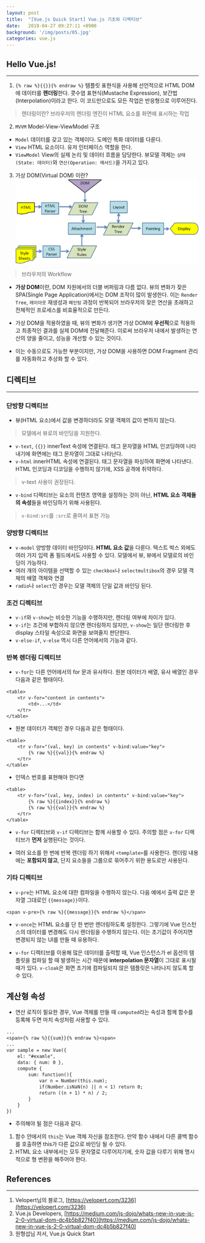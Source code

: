 ```yaml
---
layout: post
title:  "[Vue.js Quick Start] Vue.js 기초와 디렉티브"
date:   2018-04-27 09:27:11 +0900
background: '/img/posts/05.jpg'
categories: vue.js
---
```


## Hello Vue.js!
---
1. `{% raw %}{{}}{% endraw %}` 템플릿 표현식을 사용해 선언적으로 HTML DOM에 데이터를 **렌더링**한다.
콧수염 표현식(Mustache Expression), 보간법(Interpolation)이라고 한다.
이 코드만으로도 모든 작업은 반응형으로 이루어진다.
> 렌더링이란? 브라우저의 렌더링 엔진이 HTML 요소를 화면에 표시하는 작업
 
2. `MVVM` Model-View-ViewModel 구조
- `Model` 데이터를 갖고 있는 객체이다. 도메인 특화 데이터를 다룬다.
- `View` HTML 요소이다. 유저 인터페이스 역할을 한다.
- `ViewModel` View의 실제 논리 및 데이터 흐름을 담당한다. 뷰모델 객체는 `상태(State: 데이터)`와 `연산(Operation: 메서드)`을 가지고 있다.

3. 가상 DOM(Virtual DOM) 이란?
![browser-work-flow](/img/browser-work-flow.png)
> 브라우저의 Workflow 

- **가상 DOM**이란, DOM 차원에서의 더블 버퍼링과 다름 없다. 뷰의 변화가 잦은 SPA(Single Page Application)에서는 DOM 조작이 많이 발생한다.
이는 `Render Tree`, `레이아웃` 재생성과 `페인팅` 과정이 반복되어 브라우저의 잦은 연산을 초래하고 전체적인 프로세스를 비효율적으로 만든다.

- 가상 DOM을 적용하였을 때, 뷰의 변화가 생기면 가상 DOM에 **우선적**으로 적용하고 최종적인 결과를 실제 DOM에 전달해준다.
이로써 브라우저 내에서 발생하는 연산의 양을 줄이고, 성능을 개선할 수 있는 것이다.

- 이는 수동으로도 가능한 부분이지만, 가상 DOM을 사용하면 DOM Fragment 관리를 자동화하고 추상화 할 수 있다.

## 디렉티브
---
### 단방향 디렉티브
- 뷰(HTML 요소)에서 값을 변경하더라도 모델 객체의 값이 변하지 않는다.
> 모델에서 뷰로의 바인딩을 지원한다.
- `v-text`, `{{}}` innerText 속성에 연결된다. 태그 문자열을 HTML 인코딩하여 나타내기에 화면에는 태그 문자열이 그대로 나타난다.
- `v-html` innerHTML 속성에 연결된다. 태그 문자열을 파싱하여 화면에 나타낸다. HTML 인코딩과 디코딩을 수행하지 않기에, XSS 공격에 취약하다.
> v-text 사용이 권장된다.

- `v-bind` 디렉티브는 요소의 컨텐츠 영역을 설정하는 것이 아닌, **HTML 요소 객체들의 속성**들을 바인딩하기 위해 사용된다.
> `v-bind:src`를 `:src`로 줄여서 표현 가능

### 양방향 디렉티브
- `v-model` 양방향 데이터 바인딩이다. **HTML 요소 값**을 다룬다. 텍스트 박스 외에도 여러 가지 입력 폼 필드에서도 사용할 수 있다. 모델에서 뷰, 뷰에서 모델로의 바인딩이 가능하다.
- 여러 개의 아이템을 선택할 수 있는 `checkbox`나 `selectmultibox`의 경우 모델 객체의 배열 객체와 연결
- `radio`나 `select`인 경우는 모델 객체의 단일 값과 바인딩 된다.

### 조건 디렉티브
- `v-if`와 `v-show`는 비슷한 기능을 수행하지만, 렌더링 여부에 차이가 있다.
- `v-if`는 조건에 부합하지 않으면 렌더링하지 않지만, `v-show`는 일단 렌더링한 후 display 스타일 속성으로 화면을 보여줄지 판단한다.
- `v-else-if`, `v-else` 역시 다른 언어에서의 기능과 같다.

### 반복 렌더링 디렉티브
- `v-for`는 다른 언어에서의 for 문과 유사하다. 원본 데이터가 배열, 유사 배열인 경우 다음과 같은 형태이다.
~~~
<table>
    <tr v-for="content in contents">
        <td>...</td>
    </tr>
</table>
~~~

- 원본 데이터가 객체인 경우 다음과 같은 형태이다.
~~~
<table>
    <tr v-for="(val, key) in contents" v-bind:value="key">
        {% raw %}{{val}}{% endraw %}
    </tr>
</table>
~~~

- 인덱스 번호를 표현해야 한다면
~~~
<table>
    <tr v-for="(val, key, index) in contents" v-bind:value="key">
        {% raw %}{{index}}{% endraw %}
        {% raw %}{{val}}{% endraw %}
    </tr>
</table>
~~~

- `v-for` 디렉티브와 `v-if` 디렉티브는 함께 사용할 수 있다. 주의할 점은 `v-for` 디렉티브가 **먼저** 실행된다는 것이다.

- 여러 요소를 한 번에 반복 렌더링 하기 위해서 `<template>`를 사용한다. 렌더링 내용에는 **포함되지 않고**, 단지 요소들을 그룹으로 묶어주기 위한 용도로만 사용된다.

### 기타 디렉티브
- `v-pre`는 HTML 요소에 대한 컴파일을 수행하지 않는다. 다음 예에서 출력 값은 문자열 그대로인 `{{message}}`이다.
~~~
<span v-pre>{% raw %}{{message}}{% endraw %}</span>
~~~

- `v-once`는 HTML 요소를 단 한 번만 렌더링하도록 설정한다. 그렇기에 Vue 인스턴스의 데이터를 변경해도 다시 렌더링을 수행하지 않는다.
이는 초기값이 주어지면 변경되지 않는 UI를 만들 때 유용하다.

- `v-for` 디렉티브를 이용해 많은 데이터를 출력할 때, Vue 인스턴스가 el 옵션의 템플릿을 컴파일 할 때 발생하는 시간 때문에 **interpolation 문자열**이 그대로 표시될 때가 있다.
`v-cloak`은 화면 초기에 컴파일되지 않은 템플릿은 나타나지 않도록 할 수 있다.

## 계산형 속성
- 연산 로직이 필요한 경우, Vue 객체를 만들 때 `computed`라는 속성과 함께 함수를 등록해 두면 마치 속성처럼 사용할 수 있다.
~~~
...
<span>{% raw %}{{sum}}{% endraw %}<span>
...
var sample = new Vue({
    el: "#examle",
    data: { num: 0 },
    compute {
        sum: function(){
            var n = Number(this.num);
            if(Number.isNaN(n) || n < 1) return 0;
            return ((n + 1) * n) / 2;
        }
    }
})
~~~

- 주의해야 될 점은 다음과 같다.
1. 함수 안에서의 `this`는 Vue 객체 자신을 참조한다. 만약 함수 내에서 다른 콜백 함수를 호출하면 this가 다른 값으로 바인딩 될 수 있다.
2. HTML 요소 내부에서는 모두 문자열로 다루어지기에, 숫자 값을 다루기 위해 명시적으로 형 변환을 해주어야 한다.

## References
---
1. Velopert님의 블로그, [https://velopert.com/3236](https://velopert.com/3236)
2. Vue.js Developers, [https://medium.com/js-dojo/whats-new-in-vue-js-2-0-virtual-dom-dc4b5b827f40](https://medium.com/js-dojo/whats-new-in-vue-js-2-0-virtual-dom-dc4b5b827f40)
3. 원형섭님 저서, Vue.js Quick Start

